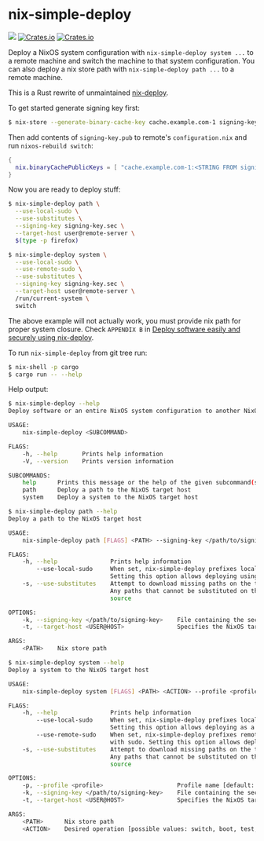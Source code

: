 nix-simple-deploy
=================
![](https://github.com/misuzu/nix-simple-deploy/workflows/Continuous%20integration/badge.svg) [![Crates.io](https://img.shields.io/crates/v/nix-simple-deploy.svg)](https://crates.io/crates/nix-simple-deploy) [![Crates.io](https://img.shields.io/crates/d/nix-simple-deploy.svg)](https://crates.io/crates/nix-simple-deploy)

Deploy a NixOS system configuration with `nix-simple-deploy system ...` to a remote
machine and switch the machine to that system configuration. You can also deploy
a nix store path with `nix-simple-deploy path ...` to a remote machine.

This is a Rust rewrite of unmaintained [nix-deploy](https://github.com/awakesecurity/nix-deploy).

To get started generate signing key first:
```bash
$ nix-store --generate-binary-cache-key cache.example.com-1 signing-key.sec signing-key.pub
```

Then add contents of ```signing-key.pub``` to remote's ```configuration.nix``` and run ```nixos-rebuild switch```:
```nix
{
  nix.binaryCachePublicKeys = [ "cache.example.com-1:<STRING FROM signing-key.pub>" ];
}
```

Now you are ready to deploy stuff:
```bash
$ nix-simple-deploy path \
  --use-local-sudo \
  --use-substitutes \
  --signing-key signing-key.sec \
  --target-host user@remote-server \
  $(type -p firefox)
```

```bash
$ nix-simple-deploy system \
  --use-local-sudo \
  --use-remote-sudo \
  --use-substitutes \
  --signing-key signing-key.sec \
  --target-host user@remote-server \
  /run/current-system \
  switch
```
The above example will not actually work, you must provide nix path for proper system closure.
Check ```APPENDIX B``` in [Deploy software easily and securely using nix-deploy](https://ixmatus.net/articles/deploy-software-nix-deploy.html).


To run ```nix-simple-deploy``` from git tree run:
```bash
$ nix-shell -p cargo
$ cargo run -- --help
```


Help output:
```bash
$ nix-simple-deploy --help
Deploy software or an entire NixOS system configuration to another NixOS system

USAGE:
    nix-simple-deploy <SUBCOMMAND>

FLAGS:
    -h, --help       Prints help information
    -V, --version    Prints version information

SUBCOMMANDS:
    help      Prints this message or the help of the given subcommand(s)
    path      Deploy a path to the NixOS target host
    system    Deploy a system to the NixOS target host
```

```bash
$ nix-simple-deploy path --help
Deploy a path to the NixOS target host

USAGE:
    nix-simple-deploy path [FLAGS] <PATH> --signing-key </path/to/signing-key> --target-host <USER@HOST>

FLAGS:
    -h, --help               Prints help information
        --use-local-sudo     When set, nix-simple-deploy prefixes local commands that requires privileges with sudo.
                             Setting this option allows deploying using local non-root user
    -s, --use-substitutes    Attempt to download missing paths on the target machine using Nix’s substitute mechanism.
                             Any paths that cannot be substituted on the target are still copied normally from the
                             source

OPTIONS:
    -k, --signing-key </path/to/signing-key>    File containing the secret signing key
    -t, --target-host <USER@HOST>               Specifies the NixOS target host

ARGS:
    <PATH>    Nix store path
```

```bash
$ nix-simple-deploy system --help
Deploy a system to the NixOS target host

USAGE:
    nix-simple-deploy system [FLAGS] <PATH> <ACTION> --profile <profile> --signing-key </path/to/signing-key> --target-host <USER@HOST>

FLAGS:
    -h, --help               Prints help information
        --use-local-sudo     When set, nix-simple-deploy prefixes local commands that requires privileges with sudo.
                             Setting this option allows deploying as a non-root user
        --use-remote-sudo    When set, nix-simple-deploy prefixes remote commands that run on the --target-host systems
                             with sudo. Setting this option allows deploying using remote non-root user
    -s, --use-substitutes    Attempt to download missing paths on the target machine using Nix’s substitute mechanism.
                             Any paths that cannot be substituted on the target are still copied normally from the
                             source

OPTIONS:
    -p, --profile <profile>                     Profile name [default: system]
    -k, --signing-key </path/to/signing-key>    File containing the secret signing key
    -t, --target-host <USER@HOST>               Specifies the NixOS target host

ARGS:
    <PATH>      Nix store path
    <ACTION>    Desired operation [possible values: switch, boot, test, dry-activate, reboot]
```
